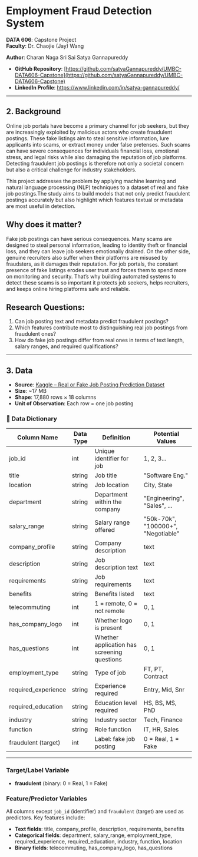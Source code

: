 # Employment Fraud Detection System

**DATA 606**: Capstone Project  
**Faculty**: Dr. Chaojie (Jay) Wang  

**Author**: Charan Naga Sri Sai Satya Gannapureddy 

- **GitHub Repository**: [https://github.com/satyaGannapureddy/UMBC-DATA606-Capstone](https://github.com/satyaGannapureddy/UMBC-DATA606-Capstone)  
- **LinkedIn Profile**: https://www.linkedin.com/in/satya-gannapureddy/
  

---

## 2. Background  

Online job portals have become a primary channel for job seekers, but they are increasingly exploited by malicious actors who create fraudulent postings. These fake listings aim to steal sensitive information, lure applicants into scams, or extract money under false pretenses. Such scams can have severe consequences for individuals financial loss, emotional stress, and legal risks while also damaging the reputation of job platforms. Detecting fraudulent job postings is therefore not only a societal concern but also a critical challenge for industry stakeholders.

This project addresses the problem by applying machine learning and natural language processing (NLP) techniques to a dataset of real and fake job postings.The study aims to build models that not only predict fraudulent postings accurately but also highlight which features textual or metadata are most useful in detection.  

## Why does it matter?  
Fake job postings can have serious consequences. Many scams are designed to steal personal information, leading to identity theft or financial loss, and they can leave job seekers emotionally drained. On the other side, genuine recruiters also suffer when their platforms are misused by fraudsters, as it damages their reputation. For job portals, the constant presence of fake listings erodes user trust and forces them to spend more on monitoring and security. That’s why building automated systems to detect these scams is so important it protects job seekers, helps recruiters, and keeps online hiring platforms safe and reliable. 

## Research Questions:  
1. Can job posting text and metadata predict fraudulent postings?  
2. Which features contribute most to distinguishing real job postings from fraudulent ones?
3. How do fake job postings differ from real ones in terms of text length, salary ranges, and required qualifications? 

---

## 3. Data  

- **Source**: [Kaggle – Real or Fake Job Posting Prediction Dataset](https://www.kaggle.com/datasets/shivamb/real-or-fake-fake-jobposting-prediction)  
- **Size**: ~17 MB  
- **Shape**: 17,880 rows × 18 columns  
- **Unit of Observation**: Each row = one job posting  

### 📑 Data Dictionary  

| Column Name         | Data Type | Definition                                   | Potential Values |
|----------------------|-----------|-----------------------------------------------|-----------------|
| job_id              | int       | Unique identifier for job                     | 1, 2, 3...      |
| title               | string    | Job title                                     | "Software Eng." |
| location            | string    | Job location                                  | City, State     |
| department          | string    | Department within the company                 | "Engineering", "Sales", ... |
| salary_range        | string    | Salary range offered                           | "50k-70k", "100000+", "Negotiable" |
| company_profile      | string    | Company description                          |text             |
| description         | string    | Job description text                          |text             |
| requirements        | string    | Job requirements                              |text             |
| benefits            | string    | Benefits listed                               |text             |
| telecommuting       | int       | 1 = remote, 0 = not remote                    | 0, 1            |
| has_company_logo    | int       | Whether logo is present                       | 0, 1            |
| has_questions       | int       | Whether application has screening questions   | 0, 1            |
| employment_type     | string    | Type of job                                   | FT, PT, Contract|
| required_experience | string    | Experience required                           | Entry, Mid, Snr |
| required_education  | string    | Education level required                      | HS, BS, MS, PhD |
| industry            | string    | Industry sector                               | Tech, Finance   |
| function            | string    | Role function                                 | IT, HR, Sales   |
| fraudulent (target) | int       | Label: fake job posting                       | 0 = Real, 1 = Fake |

---

### Target/Label Variable
- **fraudulent** (binary: 0 = Real, 1 = Fake)

### Feature/Predictor Variables

All columns except `job_id` (identifier) and `fraudulent` (target) are used as predictors. Key features include:  

- **Text fields**: title, company_profile, description, requirements, benefits  
- **Categorical fields**: department, salary_range, employment_type, required_experience, required_education, industry, function, location  
- **Binary fields**: telecommuting, has_company_logo, has_questions  




